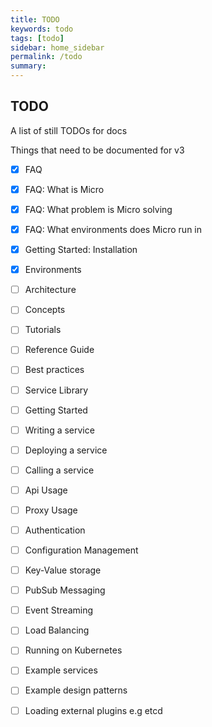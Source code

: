 ```yaml
---
title: TODO
keywords: todo
tags: [todo]
sidebar: home_sidebar
permalink: /todo
summary:
---
```


## TODO

A list of still TODOs for docs

Things that need to be documented for v3

- [x] FAQ
- [x] FAQ: What is Micro
- [x] FAQ: What problem is Micro solving
- [x] FAQ: What environments does Micro run in
- [x] Getting Started: Installation
- [x] Environments
- [ ] Architecture
- [ ] Concepts
- [ ] Tutorials
- [ ] Reference Guide
- [ ] Best practices
- [ ] Service Library
- [ ] Getting Started
- [ ] Writing a service
- [ ] Deploying a service
- [ ] Calling a service
- [ ] Api Usage
- [ ] Proxy Usage
- [ ] Authentication
- [ ] Configuration Management
- [ ] Key-Value storage
- [ ] PubSub Messaging
- [ ] Event Streaming
- [ ] Load Balancing
- [ ] Running on Kubernetes
- [ ] Example services
- [ ] Example design patterns
- [ ] Loading external plugins e.g etcd 

